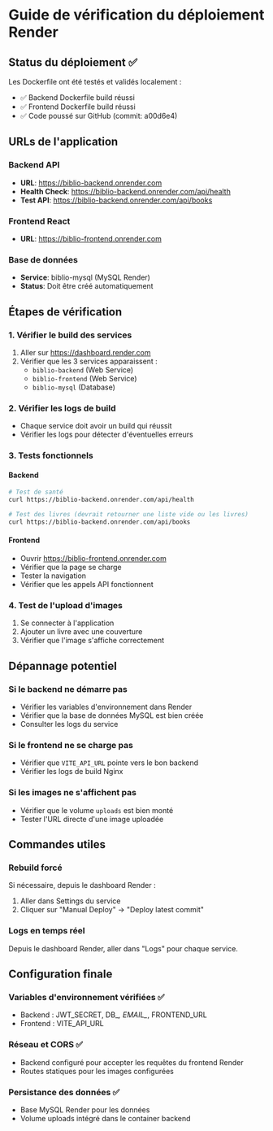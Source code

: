 # Guide de vérification du déploiement Render

## Status du déploiement ✅

Les Dockerfile ont été testés et validés localement :
- ✅ Backend Dockerfile build réussi
- ✅ Frontend Dockerfile build réussi  
- ✅ Code poussé sur GitHub (commit: a00d6e4)

## URLs de l'application

### Backend API
- **URL**: https://biblio-backend.onrender.com
- **Health Check**: https://biblio-backend.onrender.com/api/health
- **Test API**: https://biblio-backend.onrender.com/api/books

### Frontend React
- **URL**: https://biblio-frontend.onrender.com

### Base de données
- **Service**: biblio-mysql (MySQL Render)
- **Status**: Doit être créé automatiquement

## Étapes de vérification

### 1. Vérifier le build des services
1. Aller sur https://dashboard.render.com
2. Vérifier que les 3 services apparaissent :
   - `biblio-backend` (Web Service)
   - `biblio-frontend` (Web Service) 
   - `biblio-mysql` (Database)

### 2. Vérifier les logs de build
- Chaque service doit avoir un build qui réussit
- Vérifier les logs pour détecter d'éventuelles erreurs

### 3. Tests fonctionnels

#### Backend
```bash
# Test de santé
curl https://biblio-backend.onrender.com/api/health

# Test des livres (devrait retourner une liste vide ou les livres)
curl https://biblio-backend.onrender.com/api/books
```

#### Frontend
- Ouvrir https://biblio-frontend.onrender.com
- Vérifier que la page se charge
- Tester la navigation
- Vérifier que les appels API fonctionnent

### 4. Test de l'upload d'images
1. Se connecter à l'application
2. Ajouter un livre avec une couverture
3. Vérifier que l'image s'affiche correctement

## Dépannage potentiel

### Si le backend ne démarre pas
- Vérifier les variables d'environnement dans Render
- Vérifier que la base de données MySQL est bien créée
- Consulter les logs du service

### Si le frontend ne se charge pas
- Vérifier que `VITE_API_URL` pointe vers le bon backend
- Vérifier les logs de build Nginx

### Si les images ne s'affichent pas
- Vérifier que le volume `uploads` est bien monté
- Tester l'URL directe d'une image uploadée

## Commandes utiles

### Rebuild forcé
Si nécessaire, depuis le dashboard Render :
1. Aller dans Settings du service
2. Cliquer sur "Manual Deploy" → "Deploy latest commit"

### Logs en temps réel
Depuis le dashboard Render, aller dans "Logs" pour chaque service.

## Configuration finale

### Variables d'environnement vérifiées ✅
- Backend : JWT_SECRET, DB_*, EMAIL_*, FRONTEND_URL
- Frontend : VITE_API_URL

### Réseau et CORS ✅
- Backend configuré pour accepter les requêtes du frontend Render
- Routes statiques pour les images configurées

### Persistance des données ✅
- Base MySQL Render pour les données
- Volume uploads intégré dans le container backend
